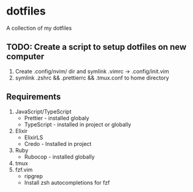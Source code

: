 # dotfiles

A collection of my dotfiles

## TODO: Create a script to setup dotfiles on new computer
1. Create .config/nvim/ dir and symlink .vimrc -> .config/init.vim
2. symlink .zshrc && .prettierrc && .tmux.conf to home directory

## Requirements

1. JavaScript/TypeScript
    * Prettier - installed globaly
    * TypeScript - installed in project or globally
2. Elixir
    * ElixirLS
    * Credo - Installed in project
3. Ruby
    * Rubocop - installed globally
4. tmux
5. fzf.vim
    * ripgrep
    * Install zsh autocompletions for fzf
